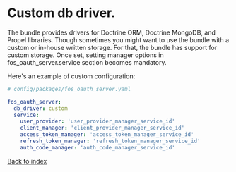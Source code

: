Custom db driver.
=================

The bundle provides drivers for Doctrine ORM, Doctrine MongoDB, and Propel libraries.
Though sometimes you might want to use the bundle with a custom or in-house written storage.
For that, the bundle has support for custom storage. 
Once set, setting manager options in fos_oauth_server.service section becomes mandatory.

Here's an example of custom configuration:

```yaml
# config/packages/fos_oauth_server.yaml

fos_oauth_server:
  db_driver: custom
  service:
    user_provider: 'user_provider_manager_service_id'
    client_manager: 'client_provider_manager_service_id'
    access_token_manager: 'access_token_manager_service_id'
    refresh_token_manager: 'refresh_token_manager_service_id'
    auth_code_manager: 'auth_code_manager_service_id'

```

[Back to index](index.md)

